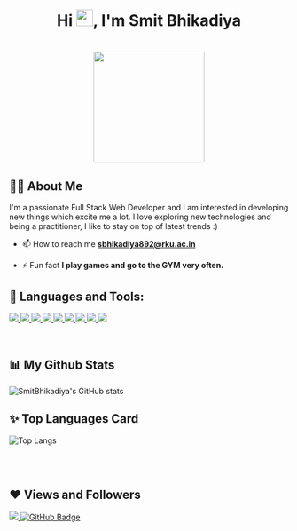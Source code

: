 ### <h1 align="center">Hi <img src="https://raw.githubusercontent.com/MartinHeinz/MartinHeinz/master/wave.gif" width="30px">, I'm Smit Bhikadiya</h1>

<h1 align="center"><a href="#"><img width="200" height="200" src="https://i.imgur.com/799y5A3.png"/></a></h1>

## 🙋‍♂️ About Me

I'm a passionate Full Stack Web Developer and I am interested in developing new things which excite me a lot. I love exploring new technologies and being a practitioner, I like to stay on top of latest trends :)

- 📫 How to reach me **sbhikadiya892@rku.ac.in**

- ⚡ Fun fact **I play games and go to the GYM very often.**

## 🚀 Languages and Tools:

<p align="left"> 
    <a href="#" target="_blank"> <img src="https://img.icons8.com/color/48/000000/javascript.png"/> </a> 
    <a href="#" target="_blank"> <img src="https://img.icons8.com/color/48/000000/python.png"/> </a> 
    <a href="#" target="_blank"> <img src="https://img.icons8.com/color/48/000000/java.png"/> </a> 
    <a href="#" target="_blank"> <img src="https://img.icons8.com/color/48/000000/html-5.png"/> </a> 
    <a href="#" target="_blank"> <img src="https://img.icons8.com/color/48/000000/css3.png"/> </a> 
    <a href="#" target="_blank"> <img src="https://img.icons8.com/color/48/000000/bootstrap.png"/> </a> 
    <a href="#" target="_blank"> <img src="https://img.icons8.com/color/48/000000/git.png"/> </a> 
    <a href="#" target="_blank"> <img src="https://img.icons8.com/color/48/000000/php.png"/> </a> 
    <a href="#" target="_blank"> <img src="https://img.icons8.com/color/48/000000/angular.png"/> </a> 
   
</p>


<br/>


## 📊 My Github Stats

  ![SmitBhikadiya's GitHub stats](https://github-readme-streak-stats.herokuapp.com/?user=SmitBhikadiya&theme=dark&background=000000)

## ✨ Top Languages Card

![Top Langs](https://github-readme-stats.vercel.app/api/top-langs/?username=SmitBhikadiya&layout=compact)


<br/>
<br/>


## ❤ Views and Followers
<a href="https://github.com/Meghna-DAS/github-profile-views-counter">
    <img src="https://komarev.com/ghpvc/?username=SmitBhikadiya">
</a>
<a href="https://github.com/SmitBhikadiya?tab=followers"><img src="https://img.shields.io/github/followers/SmitBhikadiya?label=Followers&style=social" alt="GitHub Badge"></a>
